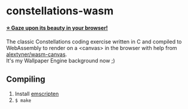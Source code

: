 # constellations-wasm
[**⭐ Gaze upon its beauty in your browser!**](https://garlic-os.is-a.dev/constellations-wasm/)

The classic Constellations coding exercise written in C and compiled to WebAssembly to render on a &lt;canvas> in the browser with help from [alextyner/wasm-canvas](https://github.com/alextyner/wasm-canvas).  
It's my Wallpaper Engine background now ;)

## Compiling
1. Install [emscripten](https://emscripten.org/docs/getting_started/downloads.html)
2. `$ make`
